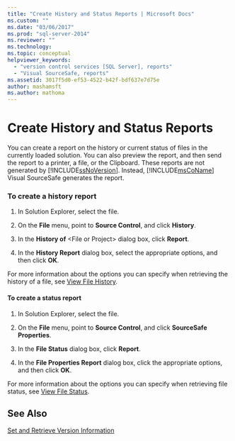```yaml
---
title: "Create History and Status Reports | Microsoft Docs"
ms.custom: ""
ms.date: "03/06/2017"
ms.prod: "sql-server-2014"
ms.reviewer: ""
ms.technology:
ms.topic: conceptual
helpviewer_keywords: 
  - "version control services [SQL Server], reports"
  - "Visual SourceSafe, reports"
ms.assetid: 3017f5d0-ef53-4522-b42f-bdf637e7d75e
author: mashamsft
ms.author: mathoma
---
```

# Create History and Status Reports
  You can create a report on the history or current status of files in the currently loaded solution. You can also preview the report, and then send the report to a printer, a file, or the Clipboard. These reports are not generated by [!INCLUDE[ssNoVersion](../includes/ssnoversion-md.md)]. Instead, [!INCLUDE[msCoName](../includes/msconame-md.md)] Visual SourceSafe generates the report.  
  
### To create a history report  
  
1.  In Solution Explorer, select the file.  
  
2.  On the **File** menu, point to **Source Control**, and click **History**.  
  
3.  In the **History of** \<File or Project> dialog box, click **Report**.  
  
4.  In the **History Report** dialog box, select the appropriate options, and then click **OK**.  
  
 For more information about the options you can specify when retrieving the history of a file, see [View File History](../../2014/database-engine/view-file-history.md).  
  
#### To create a status report  
  
1.  In Solution Explorer, select the file.  
  
2.  On the **File** menu, point to **Source Control**, and click **SourceSafe Properties**.  
  
3.  In the **File Status** dialog box, click **Report**.  
  
4.  In the **File Properties Report** dialog box, click the appropriate options, and then click **OK**.  
  
 For more information about the options you can specify when retrieving file status, see [View File Status](../../2014/database-engine/view-file-status.md).  
  
## See Also  
 [Set and Retrieve Version Information](../../2014/database-engine/set-and-retrieve-version-information.md)  
  
  
